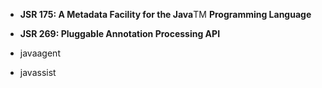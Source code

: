 

- **JSR 175: A Metadata Facility for the Java**TM **Programming Language**
- **JSR 269: Pluggable Annotation Processing API**





- javaagent
- javassist